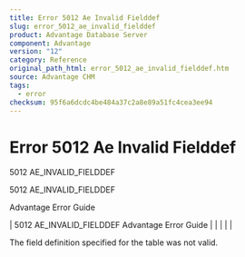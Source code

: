 ```yaml
---
title: Error 5012 Ae Invalid Fielddef
slug: error_5012_ae_invalid_fielddef
product: Advantage Database Server
component: Advantage
version: "12"
category: Reference
original_path_html: error_5012_ae_invalid_fielddef.htm
source: Advantage CHM
tags:
  - error
checksum: 95f6a6dcdc4be484a37c2a8e89a51fc4cea3ee94
---
```


# Error 5012 Ae Invalid Fielddef

5012 AE\_INVALID\_FIELDDEF

5012 AE\_INVALID\_FIELDDEF

Advantage Error Guide

| 5012 AE\_INVALID\_FIELDDEF  Advantage Error Guide |  |  |  |  |

The field definition specified for the table was not valid.
